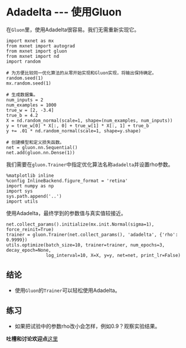 # Adadelta --- 使用Gluon

在`Gluon`里，使用Adadelta很容易。我们无需重新实现它。

```{.python .input  n=1}
import mxnet as mx
from mxnet import autograd
from mxnet import gluon
from mxnet import nd
import random

# 为方便比较同一优化算法的从零开始实现和Gluon实现，将输出保持确定。
random.seed(1)
mx.random.seed(1)

# 生成数据集。
num_inputs = 2
num_examples = 1000
true_w = [2, -3.4]
true_b = 4.2
X = nd.random_normal(scale=1, shape=(num_examples, num_inputs))
y = true_w[0] * X[:, 0] + true_w[1] * X[:, 1] + true_b
y += .01 * nd.random_normal(scale=1, shape=y.shape)

# 创建模型和定义损失函数。
net = gluon.nn.Sequential()
net.add(gluon.nn.Dense(1))
```

我们需要在`gluon.Trainer`中指定优化算法名称`adadelta`并设置rho参数。

```{.python .input  n=2}
%matplotlib inline
%config InlineBackend.figure_format = 'retina'
import numpy as np
import sys
sys.path.append('..')
import utils
```

使用Adadelta，最终学到的参数值与真实值较接近。

```{.python .input  n=3}
net.collect_params().initialize(mx.init.Normal(sigma=1), force_reinit=True)
trainer = gluon.Trainer(net.collect_params(), 'adadelta', {'rho': 0.9999})
utils.optimize(batch_size=10, trainer=trainer, num_epochs=3, decay_epoch=None,
               log_interval=10, X=X, y=y, net=net, print_lr=False)
```

## 结论

* 使用`Gluon`的`Trainer`可以轻松使用Adadelta。

## 练习

* 如果把试验中的参数rho改小会怎样，例如0.9？观察实验结果。

**吐槽和讨论欢迎点**[这里](https://discuss.gluon.ai/t/topic/2278)
